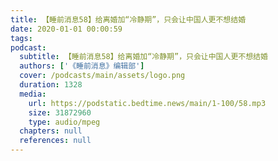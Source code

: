 ```yaml
---
title: 【睡前消息58】给离婚加“冷静期”，只会让中国人更不想结婚
date: 2020-01-01 00:00:59
tags:
podcast:
  subtitle: 【睡前消息58】给离婚加“冷静期”，只会让中国人更不想结婚
  authors: ['《睡前消息》编辑部']
  cover: /podcasts/main/assets/logo.png
  duration: 1328
  media:
    url: https://podstatic.bedtime.news/main/1-100/58.mp3
    size: 31872960
    type: audio/mpeg
  chapters: null
  references: null
---
```

